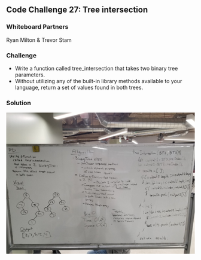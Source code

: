 ## Code Challenge 27: Tree intersection

### Whiteboard Partners
Ryan Milton & Trevor Stam

### Challenge
  - Write a function called tree_intersection that takes two binary tree parameters.
  - Without utilizing any of the built-in library methods available to your language, return a set of values found in both trees.

### Solution
![tree-intersection](./assets/tree_intersection.jpg)

